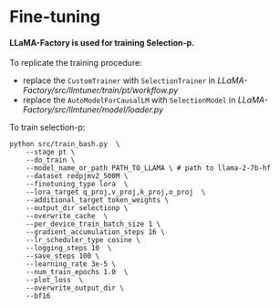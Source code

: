 # Fine-tuning
#### LLaMA-Factory is used for training Selection-p.

To replicate the training procedure:
- replace the `CustomTrainer` with `SelectionTrainer` in *LLaMA-Factory/src/llmtuner/train/pt/workflow.py*
- replace the `AutoModelForCausalLM` with `SelectionModel` in *LLaMA-Factory/src/llmtuner/model/loader.py*

To train selection-p:
```
python src/train_bash.py  \
    --stage pt \
    --do_train \
    --model_name_or_path PATH_TO_LLAMA \ # path to llama-2-7b-hf
    --dataset redpjmv2_500M \
    --finetuning_type lora  \
    --lora_target q_proj,v_proj,k_proj,o_proj  \
    --additional_target token_weights \
    --output_dir selectionp \
    --overwrite_cache  \
    --per_device_train_batch_size 1 \
    --gradient_accumulation_steps 16 \
    --lr_scheduler_type cosine \
    --logging_steps 10  \
    --save_steps 100 \
    --learning_rate 3e-5 \
    --num_train_epochs 1.0  \
    --plot_loss  \
    --overwrite_output_dir \
    --bf16
```
